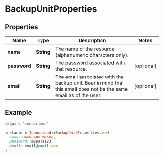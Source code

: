 # BackupUnitProperties

## Properties

| Name | Type | Description | Notes |
| ---- | ---- | ----------- | ----- |
| **name** | **String** | The name of the  resource (alphanumeric characters only). |  |
| **password** | **String** | The password associated with that resource. | [optional] |
| **email** | **String** | The email associated with the backup unit. Bear in mind that this email does not be the same email as of the user. | [optional] |

## Example

```ruby
require 'ionoscloud'

instance = Ionoscloud::BackupUnitProperties.new(
  name: BackupUnitName,
  password: mypass123,
  email: email@email.com
)
```

